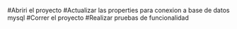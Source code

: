 #Abriri el proyecto
#Actualizar las properties para conexion a base de datos mysql
#Correr el proyecto
#Realizar pruebas de funcionalidad
